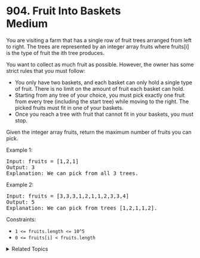 # 904. Fruit Into Baskets<br> Medium

You are visiting a farm that has a single row of fruit trees arranged from left to right. The trees are represented by an integer array fruits where fruits[i] is the type of fruit the ith tree produces.

You want to collect as much fruit as possible. However, the owner has some strict rules that you must follow:

- You only have two baskets, and each basket can only hold a single type of fruit. There is no limit on the amount of fruit each basket can hold.
- Starting from any tree of your choice, you must pick exactly one fruit from every tree (including the start tree) while moving to the right. The picked fruits must fit in one of your baskets.
- Once you reach a tree with fruit that cannot fit in your baskets, you must stop.

Given the integer array fruits, return the maximum number of fruits you can pick.

Example 1:

<pre>
Input: fruits = [1,2,1]
Output: 3
Explanation: We can pick from all 3 trees.
</pre>

Example 2:

<pre>
Input: fruits = [3,3,3,1,2,1,1,2,3,3,4]
Output: 5
Explanation: We can pick from trees [1,2,1,1,2].
</pre>

Constraints:

- `1 <= fruits.length <= 10^5`
- `0 <= fruits[i] < fruits.length`

<details>

<summary> Related Topics </summary>

-   `Sliding Window`

</details>
